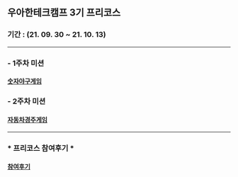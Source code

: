 ## 우아한테크캠프 3기 프리코스
### 기간 : (21. 09. 30 ~ 21. 10. 13)

---
### - 1주차 미션
#### [숫자야구게임](./1week/README.md)


### - 2주차 미션
#### [자동차경주게임](./2week/README.md)

----
### * 프리코스 참여후기 *
#### [참여후기](./retrospective.md)